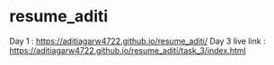 # resume_aditi
Day 1 : https://aditiagarw4722.github.io/resume_aditi/
Day 3 live link : https://aditiagarw4722.github.io/resume_aditi/task_3/index.html
